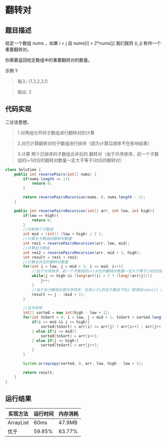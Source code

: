 翻转对
===
题目描述
---
给定一个数组 nums ，如果 i < j 且 nums[i] > 2*nums[j] 我们就将 (i, j) 称作一个重要翻转对。

你需要返回给定数组中的重要翻转对的数量。

示例 1:

>输入: [1,3,2,3,1]

>输出: 2

代码实现
---
二分法思想，
>1.对两组分开的子数组进行翻转对的计算

>2.对已计算翻转对的子数组进行排序（因为计算后顺序不在影响结果）

>3.计算 两个已排序的子数组合并后的 翻转对（由于升序排序，前一个子数组的i+1对应的翻转对数量一定大于等于i对应的翻转对）

```java
class Solution {
    public int reversePairs(int[] nums) {
        if(nums.length <= 1){
            return 0;
        }

        return reversePairsRecursion(nums, 0, nums.length - 1);
    }

    public int reversePairsRecursion(int[] arr, int low, int high){
        if(low == high){
            return 0;
        }
        //分割两个子数组
        int mid = (int)( (low + high) / 2 );
        //计算左子数组的翻转对数量
        int res1 = reversePairsRecursion(arr, low, mid);
        //计算右子数组
        int res2 = reversePairsRecursion(arr, mid + 1, high);
        int result = res1 + res2;
        //计算合并后的翻转对数量
        for(int i = low, j = mid + 1; i <= mid; i++){
            //由于升序排序，前一个子数组的i+1对应的翻转对数量一定大于等于i对应的翻转对
            while(j <= high && (long)arr[i] > 2 * (long)(arr[j])){
                j++;
            }
            //由于右子数组也是升序排序，任意小于j的右子数组下标j'都满足nums[i] > 2 * nums[j'];
            result += j - (mid + 1);
        }

        //合并排序
        int[] sorted = new int[high - low + 1];
        for(int toSort = 0, i = low, j = mid + 1; toSort < sorted.length; toSort++){
            if(i <= mid && j <= high){
                sorted[toSort] = arr[i] <= arr[j] ? arr[i++] : arr[j++];
            } else if(i <= mid){
                sorted[toSort] = arr[i++];
            } else if(j <= high){
                sorted[toSort] = arr[j++];
            }
        }

        System.arraycopy(sorted, 0, arr, low, high - low + 1);

        return result;
    }
}
```


运行结果
---

|实现方法	|  运行时间  |  内存消耗|
|---|---|---|         
|ArrayList|60ms|47.9MB|
|优于|59.85%|63.77%|

